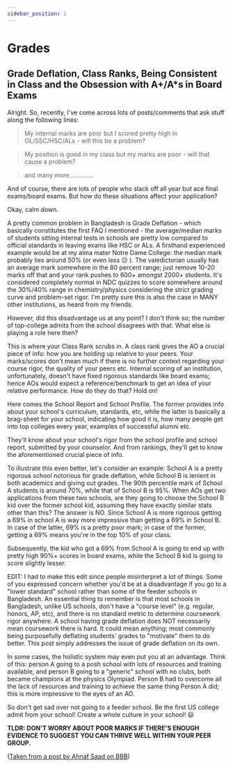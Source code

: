 ```yaml
---
sidebar_position: 1
---
```


# Grades



## Grade Deflation, Class Ranks, Being Consistent in Class and the Obsession with A+/A*s in Board Exams

Alright.
So, recently, I've come across lots of posts/comments that ask stuff along the following lines:

> My internal marks are poor but I scored pretty high in OL/SSC/HSC/ALs - will this be a problem?

> My position is good in my class but my marks are poor - will that cause a problem?

> and many more..............

And of course, there are lots of people who slack off all year but ace final exams/board exams. But how do these situations affect your application?

Okay, calm down.

A pretty common problem in Bangladesh is Grade Deflation - which basically constitutes the first FAQ I mentioned - the average/median marks of students sitting internal tests in schools are pretty low compared to official standards in leaving exams like HSC or ALs. A firsthand experienced example would be at my alma mater Notre Dame College: the median mark probably lies around 50% (or even less 😕 ). The valedictorian usually has an average mark somewhere in the 80 percent range; just remove 10-20 marks off that and your rank pushes to 600+ amongst 2000+ students. It's considered completely normal in NDC quizzes to score somewhere around the 30%/40% range in chemistry/physics considering the strict grading curve and problem-set rigor. I'm pretty sure this is also the case in MANY other institutions, as heard from my friends.

However, did this disadvantage us at any point? I don't think so; the number of top-college admits from the school disagrees with that. What else is playing a role here then?

This is where your Class Rank scrubs in. A class rank gives the AO a crucial piece of info: how you are holding up relative to your peers. Your marks/scores don't mean much if there is no further context regarding your course rigor, the quality of your peers etc. Internal scoring of an institution, unfortunately, doesn't have fixed rigorous standards like board exams; hence AOs would expect a reference/benchmark to get an idea of your relative performance. How do they do that? Hold on!

Here comes the School Report and School Profile. The former provides info about your school's curriculum, standards, etc, while the latter is basically a brag-sheet for your school, indicating how good it is, how many people get into top colleges every year, examples of successful alumni etc.

They'll know about your school's rigor from the school profile and school report, submitted by your counselor. And from rankings, they'll get to know the aforementioned crucial piece of info.

To illustrate this even better, let's consider an example: School A is a pretty rigorous school notorious for grade deflation, while School B is lenient in both academics and giving out grades. The 90th percentile mark of School A students is around 70%, while that of School B is 95%. When AOs get two applications from these two schools, are they going to choose the School B kid over the former school kid, assuming they have exactly similar stats other than this? The answer is NO. Since School A is more rigorous getting a 69% in school A is way more impressive than getting a 69% in School B. In case of the latter, 69% is a pretty poor mark; in case of the former, getting a 69% means you're in the top 10% of your class.

Subsequently, the kid who got a 69% from School A is going to end up with pretty high 90%+ scores in board exams, while the School B kid is going to score slightly lesser.

EDIT: I had to make this edit since people misinterpret a lot of things. Some of you expressed concern whether you'd be at a disadvantage if you go to a "lower standard" school rather than some of the feeder schools in Bangladesh. An essential thing to remember is that most schools in Bangladesh, unlike US schools, don't have a "course level" (e.g. regular, honors, AP, etc), and there is no standard metric to determine coursework rigor anywhere. A school having grade deflation does NOT necessarily mean coursework there is hard. It could mean anything; most commonly being purposefully deflating students' grades to "motivate" them to do better. This post simply addresses the issue of grade deflation on its own.

In some cases, the holistic system may even put you at an advantage. Think of this: person A going to a posh school with lots of resources and training available, and person B going to a "generic" school with no clubs, both became champions at the physics Olympiad. Person B had to overcome all the lack of resources and training to achieve the same thing Person A did; this is more impressive to the eyes of an AO.

So don't get sad over not going to a feeder school. Be the first US college admit from your school! Create a whole culture in your school! 😃

**TLDR: DON'T WORRY ABOUT POOR MARKS IF THERE'S ENOUGH EVIDENCE TO SUGGEST YOU CAN THRIVE WELL WITHIN YOUR PEER GROUP.**

([Taken from a post by Ahnaf Saad on BBB](https://www.facebook.com/photo/?fbid=3040944036134640&set=gm.4483668128328299))